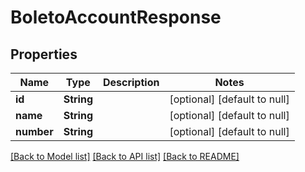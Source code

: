 # BoletoAccountResponse

## Properties

| Name       | Type       | Description | Notes                        |
|------------|------------|-------------|------------------------------|
| **id**     | **String** |             | [optional] [default to null] |
| **name**   | **String** |             | [optional] [default to null] |
| **number** | **String** |             | [optional] [default to null] |

[[Back to Model list]](../../README.md#documentation-for-models) [[Back to API list]](../../README.md#documentation-for-api-endpoints) [[Back to README]](../../README.md)

